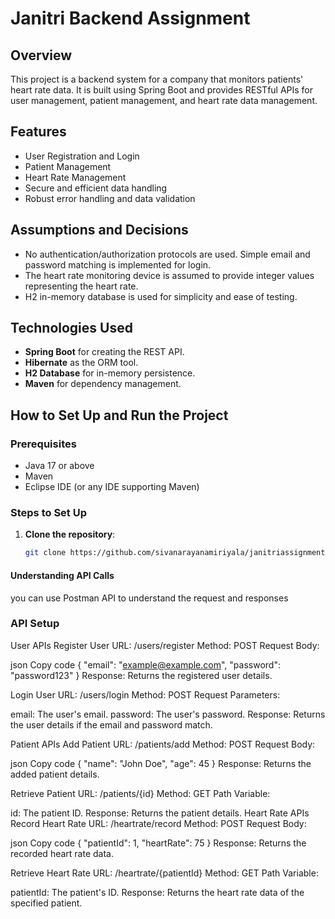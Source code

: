 # Janitri Backend Assignment

## Overview
This project is a backend system for a company that monitors patients' heart rate data. It is built using Spring Boot and provides RESTful APIs for user management, patient management, and heart rate data management.

## Features
- User Registration and Login
- Patient Management
- Heart Rate Management
- Secure and efficient data handling
- Robust error handling and data validation

## Assumptions and Decisions
- No authentication/authorization protocols are used. Simple email and password matching is implemented for login.
- The heart rate monitoring device is assumed to provide integer values representing the heart rate.
- H2 in-memory database is used for simplicity and ease of testing.

## Technologies Used
- **Spring Boot** for creating the REST API.
- **Hibernate** as the ORM tool.
- **H2 Database** for in-memory persistence.
- **Maven** for dependency management.

## How to Set Up and Run the Project

### Prerequisites
- Java 17 or above
- Maven
- Eclipse IDE (or any IDE supporting Maven)

### Steps to Set Up

1. **Clone the repository**:
   ```bash
   git clone https://github.com/sivanarayanamiriyala/janitriassignment

#### Understanding API Calls

you can use Postman API to understand the request and responses

### API Setup

User APIs
Register User
URL: /users/register
Method: POST
Request Body:

json
Copy code
{
  "email": "example@example.com",
  "password": "password123"
}
Response: Returns the registered user details.

Login User
URL: /users/login
Method: POST
Request Parameters:

email: The user's email.
password: The user's password. Response: Returns the user details if the email and password match.

Patient APIs
Add Patient
URL: /patients/add
Method: POST
Request Body:

json
Copy code
{
  "name": "John Doe",
  "age": 45
}
Response: Returns the added patient details.

Retrieve Patient
URL: /patients/{id}
Method: GET
Path Variable:

id: The patient ID.
Response: Returns the patient details.
Heart Rate APIs
Record Heart Rate
URL: /heartrate/record
Method: POST
Request Body:

json
Copy code
{
  "patientId": 1,
  "heartRate": 75
}
Response: Returns the recorded heart rate data.

Retrieve Heart Rate
URL: /heartrate/{patientId}
Method: GET
Path Variable:

patientId: The patient's ID.
Response: Returns the heart rate data of the specified patient.
